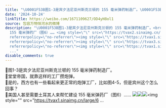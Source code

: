 ```yaml
---
title: "\U0001F53B图1-3是宾夕法尼亚州斯克兰顿的 155 毫米弹药制造厂。\U0001F53B堂堂帝国，就靠这样的工厂攒炮弹。\U0001F53B是的，西方也有一些看起来更正常的炮弹工厂，比如图4-5，但..."
date: '2024-10-24'
linkTitle: https://weibo.com/1671109627/OD4yH8ol1
source: 包容万物恒河水的微博
description: "\U0001F53B图1-3是宾夕法尼亚州斯克兰顿的 155 毫米弹药制造厂。<br>\U0001F53B堂堂帝国，就靠这样的工厂攒炮弹。<br>\U0001F53B是的，西方也有一些看起来更正常的炮弹工厂，比如图4-5，但是宾州这个怎么回事？<br>\U0001F53B美国人甚至需要土耳其人来帮忙建设
  155 毫米弹药厂（图6）…… <img style=\"\" src=\"https://tvax2.sinaimg.cn/large/639b1bfbly1huxu3solc1j209q0bun02.jpg\"
  referrerpolicy=\"no-referrer\"><img style=\"\" src=\"https://tvax1.sinaimg.cn/large/639b1bfbly1huxu3xhb5ij20zo0qatnn.jpg\"
  referrerpolicy=\"no-referrer\"><img style=\"\" src=\"https://tvax3.sinaimg.cn/large/639b1bfbly1huxu3zwsl2j20ku0dwtff.jpg\"
  referrerpolicy=\"no-referrer\"><img style=\"\" src=\"https://tvax1.sinaimg.cn/large/6
  ..."
disable_comments: true
---
```

🔻图1-3是宾夕法尼亚州斯克兰顿的 155 毫米弹药制造厂。<br>🔻堂堂帝国，就靠这样的工厂攒炮弹。<br>🔻是的，西方也有一些看起来更正常的炮弹工厂，比如图4-5，但是宾州这个怎么回事？<br>🔻美国人甚至需要土耳其人来帮忙建设 155 毫米弹药厂（图6）…… <img style="" src="https://tvax2.sinaimg.cn/large/639b1bfbly1huxu3solc1j209q0bun02.jpg" referrerpolicy="no-referrer"><img style="" src="https://tvax1.sinaimg.cn/large/639b1bfbly1huxu3xhb5ij20zo0qatnn.jpg" referrerpolicy="no-referrer"><img style="" src="https://tvax3.sinaimg.cn/large/639b1bfbly1huxu3zwsl2j20ku0dwtff.jpg" referrerpolicy="no-referrer"><img style="" src="https://tvax1.sinaimg.cn/large/6 ...